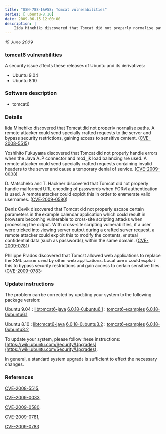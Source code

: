 ```yaml
---
title: "USN-788-1&#58; Tomcat vulnerabilities"
series: [ ubuntu-8.10]
date: 2009-06-15 12:00:00
description: |
    Iida Minehiko discovered that Tomcat did not properly normalise paths. A remote attacker could send specially crafted requests to the server and bypass security restrictions, gaining access to sensitive content. ([CVE-2008-5515](http://people.ubuntu.com/~ubuntu-security/cve/CVE-2008-5515))
--- 
```

 
 

*15 June 2009*

### tomcat6 vulnerabilities

A security issue affects these releases of Ubuntu and its derivatives:

* Ubuntu 9.04
* Ubuntu 8.10

### Software description

* tomcat6 

### Details

Iida Minehiko discovered that Tomcat did not properly normalise paths. A remote attacker could send specially crafted requests to the server and bypass security restrictions, gaining access to sensitive content. ([CVE-2008-5515](http://people.ubuntu.com/~ubuntu-security/cve/CVE-2008-5515))

Yoshihito Fukuyama discovered that Tomcat did not properly handle errors when the Java AJP connector and mod_jk load balancing are used. A remote attacker could send specially crafted requests containing invalid headers to the server and cause a temporary denial of service. ([CVE-2009-0033](http://people.ubuntu.com/~ubuntu-security/cve/CVE-2009-0033))

D. Matscheko and T. Hackner discovered that Tomcat did not properly handle malformed URL encoding of passwords when FORM authentication is used. A remote attacker could exploit this in order to enumerate valid usernames. ([CVE-2009-0580](http://people.ubuntu.com/~ubuntu-security/cve/CVE-2009-0580))

Deniz Cevik discovered that Tomcat did not properly escape certain parameters in the example calendar application which could result in browsers becoming vulnerable to cross-site scripting attacks when processing the output. With cross-site scripting vulnerabilities, if a user were tricked into viewing server output during a crafted server request, a remote attacker could exploit this to modify the contents, or steal confidential data (such as passwords), within the same domain. ([CVE-2009-0781](http://people.ubuntu.com/~ubuntu-security/cve/CVE-2009-0781))

Philippe Prados discovered that Tomcat allowed web applications to replace the XML parser used by other web applications. Local users could exploit this to bypass security restrictions and gain access to certain sensitive files. ([CVE-2009-0783](http://people.ubuntu.com/~ubuntu-security/cve/CVE-2009-0783)) 

### Update instructions

The problem can be corrected by updating your system to the following package version:

Ubuntu 9.04
 : [libtomcat6-java](https://launchpad.net/ubuntu/+source/tomcat6) <span> [6.0.18-0ubuntu6.1](https://launchpad.net/ubuntu/+source/tomcat6/6.0.18-0ubuntu6.1) </span> 
 : [tomcat6-examples](https://launchpad.net/ubuntu/+source/tomcat6) <span> [6.0.18-0ubuntu6.1](https://launchpad.net/ubuntu/+source/tomcat6/6.0.18-0ubuntu6.1) </span> 

Ubuntu 8.10
 : [libtomcat6-java](https://launchpad.net/ubuntu/+source/tomcat6) <span> [6.0.18-0ubuntu3.2](https://launchpad.net/ubuntu/+source/tomcat6/6.0.18-0ubuntu3.2) </span> 
 : [tomcat6-examples](https://launchpad.net/ubuntu/+source/tomcat6) <span> [6.0.18-0ubuntu3.2](https://launchpad.net/ubuntu/+source/tomcat6/6.0.18-0ubuntu3.2) </span> 

To update your system, please follow these instructions: [https://wiki.ubuntu.com/Security/Upgrades](https://wiki.ubuntu.com/Security/Upgrades).

In general, a standard system upgrade is sufficient to effect the necessary changes. 

### References

 
 [CVE-2008-5515](http://people.ubuntu.com/~ubuntu-security/cve/CVE-2008-5515), 

 [CVE-2009-0033](http://people.ubuntu.com/~ubuntu-security/cve/CVE-2009-0033), 

 [CVE-2009-0580](http://people.ubuntu.com/~ubuntu-security/cve/CVE-2009-0580), 

 [CVE-2009-0781](http://people.ubuntu.com/~ubuntu-security/cve/CVE-2009-0781), 

 [CVE-2009-0783](http://people.ubuntu.com/~ubuntu-security/cve/CVE-2009-0783)
 


